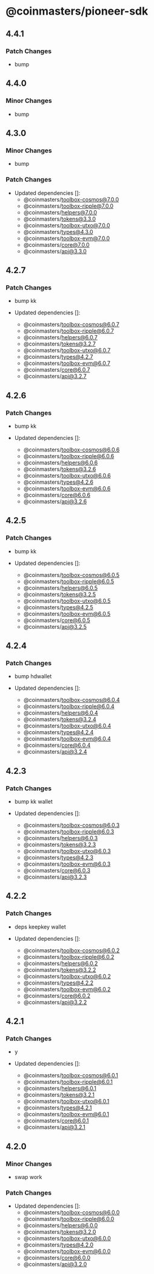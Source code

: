 # @coinmasters/pioneer-sdk

## 4.4.1

### Patch Changes

- bump

## 4.4.0

### Minor Changes

- bump

## 4.3.0

### Minor Changes

- bump

### Patch Changes

- Updated dependencies []:
  - @coinmasters/toolbox-cosmos@7.0.0
  - @coinmasters/toolbox-ripple@7.0.0
  - @coinmasters/helpers@7.0.0
  - @coinmasters/tokens@3.3.0
  - @coinmasters/toolbox-utxo@7.0.0
  - @coinmasters/types@4.3.0
  - @coinmasters/toolbox-evm@7.0.0
  - @coinmasters/core@7.0.0
  - @coinmasters/api@3.3.0

## 4.2.7

### Patch Changes

- bump kk

- Updated dependencies []:
  - @coinmasters/toolbox-cosmos@6.0.7
  - @coinmasters/toolbox-ripple@6.0.7
  - @coinmasters/helpers@6.0.7
  - @coinmasters/tokens@3.2.7
  - @coinmasters/toolbox-utxo@6.0.7
  - @coinmasters/types@4.2.7
  - @coinmasters/toolbox-evm@6.0.7
  - @coinmasters/core@6.0.7
  - @coinmasters/api@3.2.7

## 4.2.6

### Patch Changes

- bump kk

- Updated dependencies []:
  - @coinmasters/toolbox-cosmos@6.0.6
  - @coinmasters/toolbox-ripple@6.0.6
  - @coinmasters/helpers@6.0.6
  - @coinmasters/tokens@3.2.6
  - @coinmasters/toolbox-utxo@6.0.6
  - @coinmasters/types@4.2.6
  - @coinmasters/toolbox-evm@6.0.6
  - @coinmasters/core@6.0.6
  - @coinmasters/api@3.2.6

## 4.2.5

### Patch Changes

- bump kk

- Updated dependencies []:
  - @coinmasters/toolbox-cosmos@6.0.5
  - @coinmasters/toolbox-ripple@6.0.5
  - @coinmasters/helpers@6.0.5
  - @coinmasters/tokens@3.2.5
  - @coinmasters/toolbox-utxo@6.0.5
  - @coinmasters/types@4.2.5
  - @coinmasters/toolbox-evm@6.0.5
  - @coinmasters/core@6.0.5
  - @coinmasters/api@3.2.5

## 4.2.4

### Patch Changes

- bump hdwallet

- Updated dependencies []:
  - @coinmasters/toolbox-cosmos@6.0.4
  - @coinmasters/toolbox-ripple@6.0.4
  - @coinmasters/helpers@6.0.4
  - @coinmasters/tokens@3.2.4
  - @coinmasters/toolbox-utxo@6.0.4
  - @coinmasters/types@4.2.4
  - @coinmasters/toolbox-evm@6.0.4
  - @coinmasters/core@6.0.4
  - @coinmasters/api@3.2.4

## 4.2.3

### Patch Changes

- bump kk wallet

- Updated dependencies []:
  - @coinmasters/toolbox-cosmos@6.0.3
  - @coinmasters/toolbox-ripple@6.0.3
  - @coinmasters/helpers@6.0.3
  - @coinmasters/tokens@3.2.3
  - @coinmasters/toolbox-utxo@6.0.3
  - @coinmasters/types@4.2.3
  - @coinmasters/toolbox-evm@6.0.3
  - @coinmasters/core@6.0.3
  - @coinmasters/api@3.2.3

## 4.2.2

### Patch Changes

- deps keepkey wallet

- Updated dependencies []:
  - @coinmasters/toolbox-cosmos@6.0.2
  - @coinmasters/toolbox-ripple@6.0.2
  - @coinmasters/helpers@6.0.2
  - @coinmasters/tokens@3.2.2
  - @coinmasters/toolbox-utxo@6.0.2
  - @coinmasters/types@4.2.2
  - @coinmasters/toolbox-evm@6.0.2
  - @coinmasters/core@6.0.2
  - @coinmasters/api@3.2.2

## 4.2.1

### Patch Changes

- y

- Updated dependencies []:
  - @coinmasters/toolbox-cosmos@6.0.1
  - @coinmasters/toolbox-ripple@6.0.1
  - @coinmasters/helpers@6.0.1
  - @coinmasters/tokens@3.2.1
  - @coinmasters/toolbox-utxo@6.0.1
  - @coinmasters/types@4.2.1
  - @coinmasters/toolbox-evm@6.0.1
  - @coinmasters/core@6.0.1
  - @coinmasters/api@3.2.1

## 4.2.0

### Minor Changes

- swap work

### Patch Changes

- Updated dependencies []:
  - @coinmasters/toolbox-cosmos@6.0.0
  - @coinmasters/toolbox-ripple@6.0.0
  - @coinmasters/helpers@6.0.0
  - @coinmasters/tokens@3.2.0
  - @coinmasters/toolbox-utxo@6.0.0
  - @coinmasters/types@4.2.0
  - @coinmasters/toolbox-evm@6.0.0
  - @coinmasters/core@6.0.0
  - @coinmasters/api@3.2.0
